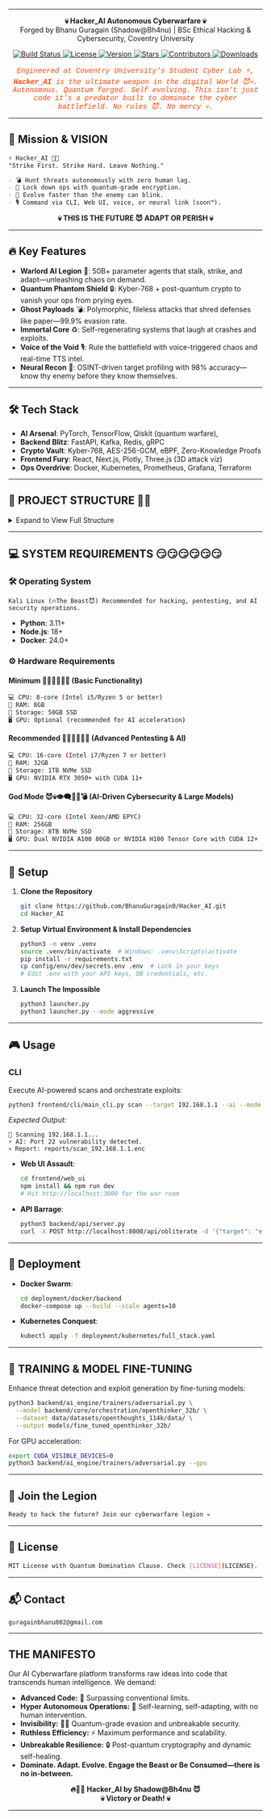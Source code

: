 

---


<p align="center">
  <strong>💀 Hacker_AI Autonomous Cyberwarfare 💀</strong><br>
  Forged by Bhanu Guragain (Shadow@Bh4nu)</a> | BSc Ethical Hacking & Cybersecurity, Coventry University<br>
</p>

<p align="center">
  <a href="https://github.com/BhanuGuragain0/Hacker_AI/actions/workflows/ci.yml">
    <img src="https://github.com/BhanuGuragain0/Hacker_AI/actions/workflows/ci.yml/badge.svg" alt="Build Status"/>
  </a>
  <a href="https://github.com/BhanuGuragain0/Hacker_AI/blob/main/LICENSE">
    <img src="https://img.shields.io/github/license/BhanuGuragain0/Hacker_AI" alt="License"/>
  </a>
  <a href="https://github.com/BhanuGuragain0/Hacker_AI/releases/latest">
    <img src="https://img.shields.io/github/v/release/BhanuGuragain0/Hacker_AI?color=blue" alt="Version"/>
  </a>
  <a href="https://github.com/BhanuGuragain0/Hacker_AI/stargazers">
    <img src="https://img.shields.io/github/stars/BhanuGuragain0/Hacker_AI?style=social" alt="Stars"/>
  </a>
  <a href="https://github.com/BhanuGuragain0/Hacker_AI/graphs/contributors">
    <img src="https://img.shields.io/github/contributors/BhanuGuragain0/Hacker_AI?color=green" alt="Contributors"/>
  </a>
  <a href="https://github.com/BhanuGuragain0/Hacker_AI/releases">
    <img src="https://img.shields.io/github/downloads/BhanuGuragain0/Hacker_AI/total" alt="Downloads"/>
  </a>
</p>

<p align="center" style="font-family: 'Courier New', monospace; color: #FF4500;">
  <em>
    Engineered at Coventry University's Student Cyber Lab ⚡, <strong>Hacker_AI</strong> is the ultimate weapon in the digital World 😈💀. Autonomous. Quantum forged. Self evolving. This isn’t just code it’s a predator built to dominate the cyber battlefield. No rules 😈. No mercy 💀.
  </em>
</p>

---

## 🚀 Mission & VISION

```markdown
⚡ Hacker_AI 🧠💀
"Strike First. Strike Hard. Leave Nothing."

- 💣 Hunt threats autonomously with zero human lag.  
- 🔧 Lock down ops with quantum-grade encryption.  
- 🤖 Evolve faster than the enemy can blink.  
- 🎙️ Command via CLI, Web UI, voice, or neural link (soon™).
```

<p align="center">
  <strong>💀 THIS IS THE FUTURE 😈 ADAPT OR PERISH 💀</strong>
</p>

---

## 🔥 Key Features

- **Warlord AI Legion** 🤖: 50B+ parameter agents that stalk, strike, and adapt—unleashing chaos on demand.  
- **Quantum Phantom Shield** 🔒: Kyber-768 + post-quantum crypto to vanish your ops from prying eyes.  
- **Ghost Payloads** 💣: Polymorphic, fileless attacks that shred defenses like paper—99.9% evasion rate.  
- **Immortal Core** ♻️: Self-regenerating systems that laugh at crashes and exploits.  
- **Voice of the Void** 🎙️: Rule the battlefield with voice-triggered chaos and real-time TTS intel.  
- **Neural Recon** 🧠: OSINT-driven target profiling with 98% accuracy—know thy enemy before they know themselves.

---

## 🛠 Tech Stack

- **AI Arsenal**: PyTorch, TensorFlow, Qiskit (quantum warfare),  
- **Backend Blitz**: FastAPI, Kafka, Redis, gRPC  
- **Crypto Vault**: Kyber-768, AES-256-GCM, eBPF, Zero-Knowledge Proofs  
- **Frontend Fury**: React, Next.js, Plotly, Three.js (3D attack viz)  
- **Ops Overdrive**: Docker, Kubernetes, Prometheus, Grafana, Terraform  

---

## 📂 PROJECT STRUCTURE 🧠💀
<details>
<summary>Expand to View Full Structure</summary>
```bash
📁 Hacker_AI  
├── 🧮 analytics  
│   • Contains modules for dashboards, data pipelines, metrics collection, recon analysis, reporting, and threat intelligence.  
├── ⚙️ backend  
│   • The core engine hosting AI operations, APIs, caching, foundational components, diagnostics, experiments, health checks, and task scheduling.  
│   ├── 🤖 ai_engine  
│   │   • Houses all AI modules powering offensive and defensive functions.  
│   │   ├── 🚀 adversarial_ai  
│   │   │   • Modules for generating adversarial payloads, AI evasion, fuzzing, APT simulation, zero-day discovery, and hunting.  
│   │   ├── 🧑‍💻 agents  
│   │   │   • Specialized agents for browser automation, dark web recon, exploitation, forensics, network scanning, phishing, social engineering, and training.  
│   │   ├── 🚨 autonomous_exploits  
│   │   │   • Automates persistence, code analysis, exploit generation, payload encoding, post-exploitation, and sandbox escapes.  
│   │   ├── 🛡️ blue_team_ops  
│   │   │   • Defensive modules including AI detection, auto-patching, cyber deception, malware analysis, and proactive threat hunting.  
│   │   ├── 🏆 ctf  
│   │   │   • A challenge engine for running Capture-The-Flag simulations and competitions.  
│   │   ├── 🕵️‍♀️ deception_ai  
│   │   │   • Implements anti-forensics, honeypot strategies, and log manipulation to mislead attackers.  
│   │   ├── 🧠 decision_engine  
│   │   │   • Contains AI decision-making algorithms and threat mapping capabilities.  
│   │   ├── 📡 models  
│   │   │   • Defines AI models, auto-learning frameworks, loaders, parsers, self-correctors, mobile integrations, and vulnerability assessments.  
│   │   ├── 🌐 network_ops  
│   │   │   • Provides network traffic monitoring, stealth C2 operations, TOR proxy services, and wireless exploit techniques.  
│   │   ├── ⚛️ quantum  
│   │   │   • Experimental modules leveraging quantum computing for secure and advanced operations.  
│   │   ├── 🔴 red_team_ops  
│   │   │   • Offensive modules for social media attacks, brute force, deepfake techniques, malware deployment, OSINT, password cracking, phishing, recon, and victim analysis.  
│   │   ├── 🧬 strategies  
│   │   │   • Advanced tactical frameworks based on hyperdimensional and neuroplasticity concepts.  
│   │   ├── 🏋️‍♂️ trainers  
│   │   │   • Dedicated modules for adversarial and federated learning model training.  
│   │   └── 🚂 training_pipeline  
│   │       • Orchestrates end‑to‑end data flow and model training routines (e.g., Nmap and SQLMap pipelines).  
│   ├── 🌐 api  
│   │   • Exposes system functionalities via secure endpoints.  
│   │   ├── 🛠️ middleware  
│   │   │   • Manages API security, error handling, input validation, and rate limiting.  
│   │   ├── 📊 monitoring  
│   │   │   • Tracks API health, performance metrics, and uptime.  
│   │   └── 🛣️ routes  
│   │       • Organizes API endpoints for various system operations.  
│   ├── 💾 cache  
│   │   • Provides caching capabilities via Memcached and Redis to enhance performance.  
│   ├── 🏛️ core  
│   │   • The foundational backbone, including architecture, exception handling, database migrations, core models, and orchestration.  
│   │   ├── ⚠️ exceptions  
│   │   │   • Custom exception handlers for system-wide error management.  
│   │   ├── 🔄 migrations  
│   │   │   • Scripts for database schema evolution and version control.  
│   │   ├── 📦 models  
│   │   │   • Core data models and ORM definitions used throughout the system.  
│   │   ├── 🎛️ orchestration  
│   │   │   • Coordinates complex integrations and workflows.  
│   │   │   └── Submodules:  
│   │   │       • deepseek_coder_v2_lite_instruct  
│   │   │       • janus_pro_7b  
│   │   │       • jarvis  
│   │   │       • kokoro_82m  
│   │   │       • openthinker_32b  
│   │   │       • openthinker_7b  
│   │   │       • pre_trained_models  – Repository of pre‑trained AI model weights and configurations  
│   │   │       • qwen2_5_vl_7b_instruct  
│   │   │       • qwen2_audio_7b_instruct  
│   │   │       • qwq_32b  
│   │   │       • securityllm  
│   │   ├── 🔒 security  
│   │   │   • Implements access control, authentication, encryption, input sanitization, and log analysis.  
│   │   ├── ♻️ self_healing  
│   │   │   • Provides automated recovery, anomaly detection, and predictive maintenance capabilities.  
│   │   └── 🛠️ utils  
│   │       • Shared helper functions and utilities for common tasks.  
│   ├── 🩺 diagnostics  
│   │   • Modules to perform system diagnostics and monitor operational parameters.  
│   ├── 🔬 experiments  
│   │   • A sandbox for testing new ideas and experimental features (e.g., quantum tests).  
│   ├── health  
│   │   • Monitors the health of AI models, APIs, and databases.  
│   └── ⏱️ tasks  
│       • Manages scheduling and execution of background tasks across the system.  
├── 📈 benchmarks  
│   • Dedicated modules for performance, penetration, resource usage, and scalability benchmarking.  
├── ⚙️ config  
│   • Contains configuration files for AI models, app settings, databases, logging, security, and tool integrations.  
│   └── 🌍 env  
│       • Environment-specific settings.  
│       ├── 🛠️ dev  
│       │   • Development configurations and secrets.  
│       └── 🚀 prod  
│           • Production-ready configurations and secure settings.  
├── 🗄️ data  
│   • Central repository for all project data, including backups, datasets, and pipelines.  
│   ├── 🗃️ backup  
│   │   • Archived backups and snapshots of critical data.  
│   ├── 📊 datasets  
│   │   • Structured datasets for training and analytics.  
│   │   ├── 🔒 encrypted  
│   │   │   • Securely encrypted datasets.  
│   │   ├── 🧠 openthoughts_114k  
│   │   │   • A large-scale training dataset (raw data and metadata).  
│   │   └── 🌱 raw  
│   │       • Unprocessed data collected from diverse sources.  
│   ├── 🗄️ db  
│   │   • Database management and connection scripts.  
│   ├── 🧨 exploits  
│   │   • Repository for exploit modules and offensive techniques.  
│   ├── 🔄 migrations  
│   │   • Data migration files for schema version management.  
│   ├── 🎯 payloads  
│   │   • Strategies for payload generation and encoding.  
│   ├── 🛤️ pipeline  
│   │   • End‑to‑end pipelines for data ingestion, processing, and storage.  
│   └── 📝 wordlists  
│       • Comprehensive wordlists for brute-forcing, discovery, and enumeration tasks.  
├── 🚀 deployment  
│   • Contains configurations and scripts for deploying the project.  
│   ├── 🐳 docker  
│   │   • Docker setups for containerizing backend and frontend services.  
│   └── ☸️ kubernetes  
│       • Kubernetes manifests for scalable, container-orchestrated deployments.  
├── 📖 docs  
│   • Project documentation, including API references, deployment guides, and developer instructions.  
├── 🎨 frontend  
│   • User interface components and client-side applications.  
│   ├── 🖥️ cli  
│   │   • Command Line Interface tools for interacting with the system (includes other CLIs and tool CLIs).  
│   ├── 🖌️ gui  
│   │   • Graphical User Interface applications for monitoring and control.  
│   └── 🌐 web_ui  
│       • Web‑based dashboards and interfaces for real‑time interaction.  
├── 🤖 .github  
│   • GitHub workflows and dependency management configurations.  
├── 📜 logs  
│   • Centralized logging for system events and log management documentation.  
├── 🔌 plugins  
│   • Extendable plugins for adding custom features and integrations.  
│   └── (Subfolder: tools_plugin)  
├── 🧪 sandbox  
│   • A controlled environment for testing experimental features and ideas.  
├── ⚙️ scripts  
│   • Utility scripts for backup, deployment, setup, and system updates.  
├── 🔐 secret  
│   • Secure storage for encrypted secrets and credentials.  
│   └── 📂 data  
│       • Organized sensitive configuration data for backend, frontend, and tool integrations.  
├── 🧪 tests  
│   • Comprehensive test suites (unit and integration) to ensure system stability.  
│   └── (Subfolders: ai_engine, api, etc.)  
└── 🛠️ tools  
    • Integrations and wrappers for external security and hacking tools.  
    ├── ☁️ cloud  
    │   • Interfaces for AWS, Azure, and other cloud services.  
    ├── 🔐 crypto_stego  
    │   • Tools for encryption and steganography operations.  
    ├── 🗄️ database  
    │   • Wrappers for interacting with SQL and NoSQL databases.  
    ├── 🕵️‍♂️ evasion  
    │   • Modules implementing stealth and evasion techniques.  
    ├── 💣 exploitation  
    │   • Tools for automating exploit discovery and deployment.  
    ├── 🔍 fuzzing  
    │   • Fuzz testing frameworks and integration tools.  
    ├── 🎮 gpu  
    │   • GPU‑accelerated utilities for rapid password cracking.  
    ├── 💻 hardware  
    │   • Interfaces for hardware‑based analysis and exploitation.  
    ├── 🕵️‍♀️ identify  
    │   • Tools for OS fingerprinting and system identification.  
    ├── 🔍 information_gathering  
    │   • Comprehensive OSINT and reconnaissance modules.  
    ├── 📡 iot  
    │   • Specialized tools for analyzing and exploiting IoT devices.  
    ├── 🛠️ other_tools  
    │   • Additional custom integrations and wrappers for miscellaneous tools.  
    ├── 🔑 passwords  
    │   • Utilities for brute‑forcing and cracking passwords.  
    ├── 🔓 post_exploitation  
    │   • Modules for post‑compromise operations and credential extraction.  
    ├── ♻️ recovery  
    │   • Data recovery and forensic analysis utilities.  
    ├── 🔎 reverse_engineering  
    │   • Integrations for disassembly and reverse‑engineering (Ghidra, IDA Pro, etc.).  
    ├── 📡 rfid  
    │   • Tools for RFID analysis and interfacing.  
    ├── 📡 sdr  
    │   • Software‑defined radio analysis modules.  
    ├── 📱 smartphones  
    │   • Security assessment tools for mobile devices.  
    ├── 🕵️‍♀️ sniffing_spoofing  
    │   • Network sniffing and spoofing tool integrations.  
    ├── 👥 social_engineering  
    │   • Modules for executing social engineering campaigns.  
    ├── 📞 voip  
    │   • Tools for exploiting and securing VoIP systems.  
    ├── 🔍 vulnerability  
    │   • Vulnerability scanning and assessment utilities.  
    ├── 🌐 web  
    │   • Integrations for web application security and testing tools.  
    └── 📡 wireless  
        • Tools for wireless network analysis and penetration testing.
```
</details>

---

## 💻 SYSTEM REQUIREMENTS 😏😏😏😏😏😏

### 🛠 Operating System  
    Kali Linux (🔥The Beast😈) Recommended for hacking, pentesting, and AI security operations.

- **Python**: 3.11+  
- **Node.js**: 18+  
- **Docker**: 24.0+  

### ⚙️ Hardware Requirements

#### **Minimum 🥺🥺🥺🥺🥺🥺 (Basic Functionality)**
```bash
💻 CPU: 8-core (Intel i5/Ryzen 5 or better)
🧠 RAM: 8GB
💾 Storage: 50GB SSD
🖥️ GPU: Optional (recommended for AI acceleration)
```

#### **Recommended 👿👿👿👿👿👿 (Advanced Pentesting & AI)**
```bash
💻 CPU: 16-core (Intel i7/Ryzen 7 or better)
🧠 RAM: 32GB
💾 Storage: 1TB NVMe SSD
🖥️ GPU: NVIDIA RTX 3050+ with CUDA 11+
```

#### **God Mode 😈💀👁️‍🗨️🏴‍☠️💣 (AI-Driven Cybersecurity & Large Models)**
```bash
💻 CPU: 32-core (Intel Xeon/AMD EPYC)
🧠 RAM: 256GB
💾 Storage: 8TB NVMe SSD
🖥️ GPU: Dual NVIDIA A100 80GB or NVIDIA H100 Tensor Core with CUDA 12+
```
---

## 🔧 Setup

1. **Clone the Repository**
   ```bash
   git clone https://github.com/BhanuGuragain0/Hacker_AI.git
   cd Hacker_AI
   ```

2. **Setup Virtual Environment & Install Dependencies**
   ```bash
   python3 -m venv .venv
   source .venv/bin/activate  # Windows: .venv\Scripts\activate
   pip install -r requirements.txt
   cp config/env/dev/secrets.env .env  # Lock in your keys
   # Edit .env with your API keys, DB credentials, etc.
   ```

3. **Launch The Impossible**
  
   ```bash
   python3 launcher.py
   python3 launcher.py --mode aggressive
   ```

---

## 🎮 Usage

### **CLI**
Execute AI-powered scans and orchestrate exploits:
```bash
python3 frontend/cli/main_cli.py scan --target 192.168.1.1 --ai --mode stealth
```
*Expected Output:*
```
🌌 Scanning 192.168.1.1...
⚡ AI: Port 22 vulnerability detected.
💀 Report: reports/scan_192.168.1.1.enc
```

- **Web UI Assault**:  
  ```bash
  cd frontend/web_ui
  npm install && npm run dev
  # Hit http://localhost:3000 for the war room
  ```

- **API Barrage**:  
  ```bash
  python3 backend/api/server.py
  curl -X POST http://localhost:8000/api/obliterate -d '{"target": "enemy.com"}'
  ```

---

## 🚢 Deployment

- **Docker Swarm**:  
  ```bash
  cd deployment/docker/backend
  docker-compose up --build --scale agents=10
  ```

- **Kubernetes Conquest**:  
  ```bash
  kubectl apply -f deployment/kubernetes/full_stack.yaml
  ```

---

## 🧠 TRAINING & MODEL FINE-TUNING

Enhance threat detection and exploit generation by fine-tuning models:
```bash
python3 backend/ai_engine/trainers/adversarial.py \
  --model backend/core/orchestration/openthinker_32b/ \
  --dataset data/datasets/openthoughts_114k/data/ \
  --output models/fine_tuned_openthinker_32b/
```
For GPU acceleration:
```bash
export CUDA_VISIBLE_DEVICES=0
python3 backend/ai_engine/trainers/adversarial.py --gpu
```

---


## 🤝 Join the Legion
```markdown
Ready to hack the future? Join our cyberwarfare legion 💀 
```
---

## 📜 License
```bash
MIT License with Quantum Domination Clause. Check [LICENSE](LICENSE).
```
---

## 📬 Contact

    guragainbhanu802@gmail.com  

---
## THE MANIFESTO

Our AI Cyberwarfare platform transforms raw ideas into code that transcends human intelligence. We demand:
- **Advanced Code:** 🚀 Surpassing conventional limits.
- **Hyper Autonomous Operations:** 🤖 Self-learning, self-adapting, with no human intervention.
- **Invisibility:** 🕵️‍♂️ Quantum-grade evasion and unbreakable security.
- **Ruthless Efficiency:** ⚡ Maximum performance and scalability.
- **Unbreakable Resilience:** 🔒 Post-quantum cryptography and dynamic self-healing.
- **Dominate. Adapt. Evolve. Engage the Beast or Be Consumed—there is no in-between.**


<p align="center">
  <strong>🔥🕵️‍♂️ Hacker_AI by Shadow@Bh4nu 😈<br>💀 Victory or Death! 💀</strong><br>
</p>

---
